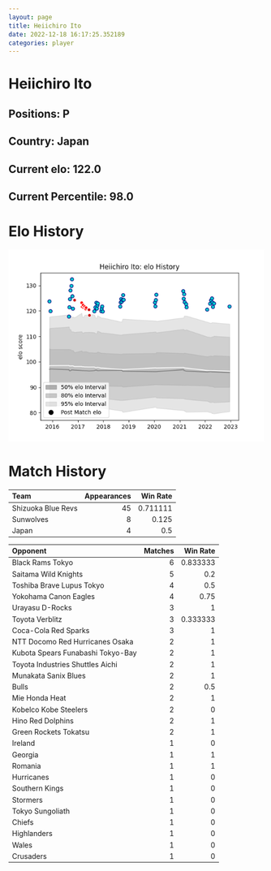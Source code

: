 ```yaml
---  
layout: page  
title: Heiichiro Ito  
date: 2022-12-18 16:17:25.352189  
categories: player  
---
```

# Heiichiro Ito

## Positions: P

## Country: Japan

## Current elo: 122.0

## Current Percentile: 98.0

# Elo History


![elo history](history_HeiichiroIto.png)
# Match History


| Team               |   Appearances |   Win Rate |
|:-------------------|--------------:|-----------:|
| Shizuoka Blue Revs |            45 |   0.711111 |
| Sunwolves          |             8 |   0.125    |
| Japan              |             4 |   0.5      |

| Opponent                          |   Matches |   Win Rate |
|:----------------------------------|----------:|-----------:|
| Black Rams Tokyo                  |         6 |   0.833333 |
| Saitama Wild Knights              |         5 |   0.2      |
| Toshiba Brave Lupus Tokyo         |         4 |   0.5      |
| Yokohama Canon Eagles             |         4 |   0.75     |
| Urayasu D-Rocks                   |         3 |   1        |
| Toyota Verblitz                   |         3 |   0.333333 |
| Coca-Cola Red Sparks              |         3 |   1        |
| NTT Docomo Red Hurricanes Osaka   |         2 |   1        |
| Kubota Spears Funabashi Tokyo-Bay |         2 |   1        |
| Toyota Industries Shuttles Aichi  |         2 |   1        |
| Munakata Sanix Blues              |         2 |   1        |
| Bulls                             |         2 |   0.5      |
| Mie Honda Heat                    |         2 |   1        |
| Kobelco Kobe Steelers             |         2 |   0        |
| Hino Red Dolphins                 |         2 |   1        |
| Green Rockets Tokatsu             |         2 |   1        |
| Ireland                           |         1 |   0        |
| Georgia                           |         1 |   1        |
| Romania                           |         1 |   1        |
| Hurricanes                        |         1 |   0        |
| Southern Kings                    |         1 |   0        |
| Stormers                          |         1 |   0        |
| Tokyo Sungoliath                  |         1 |   0        |
| Chiefs                            |         1 |   0        |
| Highlanders                       |         1 |   0        |
| Wales                             |         1 |   0        |
| Crusaders                         |         1 |   0        |